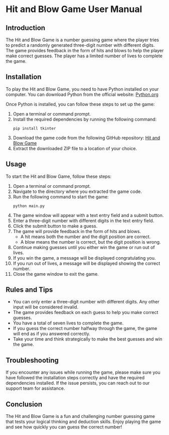 # Hit and Blow Game User Manual

## Introduction
The Hit and Blow Game is a number guessing game where the player tries to predict a randomly generated three-digit number with different digits. The game provides feedback in the form of hits and blows to help the player make correct guesses. The player has a limited number of lives to complete the game.

## Installation
To play the Hit and Blow Game, you need to have Python installed on your computer. You can download Python from the official website: [Python.org](https://www.python.org/downloads/)

Once Python is installed, you can follow these steps to set up the game:

1. Open a terminal or command prompt.
2. Install the required dependencies by running the following command:
   ```
   pip install tkinter
   ```
3. Download the game code from the following GitHub repository: [Hit and Blow Game](https://github.com/ChatDev/Hit-and-Blow-Game)
4. Extract the downloaded ZIP file to a location of your choice.

## Usage
To start the Hit and Blow Game, follow these steps:

1. Open a terminal or command prompt.
2. Navigate to the directory where you extracted the game code.
3. Run the following command to start the game:
   ```
   python main.py
   ```
4. The game window will appear with a text entry field and a submit button.
5. Enter a three-digit number with different digits in the text entry field.
6. Click the submit button to make a guess.
7. The game will provide feedback in the form of hits and blows.
   - A hit means both the number and the digit position are correct.
   - A blow means the number is correct, but the digit position is wrong.
8. Continue making guesses until you either win the game or run out of lives.
9. If you win the game, a message will be displayed congratulating you.
10. If you run out of lives, a message will be displayed showing the correct number.
11. Close the game window to exit the game.

## Rules and Tips
- You can only enter a three-digit number with different digits. Any other input will be considered invalid.
- The game provides feedback on each guess to help you make correct guesses.
- You have a total of seven lives to complete the game.
- If you guess the correct number halfway through the game, the game will end as if you answered correctly.
- Take your time and think strategically to make the best guesses and win the game.

## Troubleshooting
If you encounter any issues while running the game, please make sure you have followed the installation steps correctly and have the required dependencies installed. If the issue persists, you can reach out to our support team for assistance.

## Conclusion
The Hit and Blow Game is a fun and challenging number guessing game that tests your logical thinking and deduction skills. Enjoy playing the game and see how quickly you can guess the correct number!